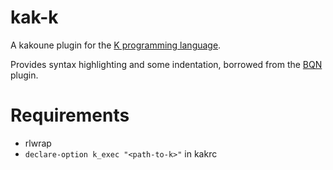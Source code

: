 # kak-k
A kakoune plugin for the [K programming language](https://k.miraheze.org).

Provides syntax highlighting and some indentation, borrowed from the [BQN](https://github.com/mlochbaum/BQN) plugin.

# Requirements
- rlwrap
- `declare-option k_exec "<path-to-k>"` in kakrc

